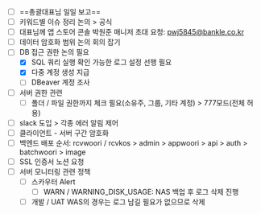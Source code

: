 - [ ] ==총괄대표님 일일 보고==
- [ ] 키워드별 이슈 정리 논의 > 공식
- [ ] 대표님께 앱 스토어 콘솔 박원준 매니저 초대 요청: pwj5845@bankle.co.kr
- [ ] 데이터 암호화 범위 논의 회의 잡기
- [ ] DB 접근 권한 논의 필요
	- [x] SQL 쿼리 실행 확인 가능한 로그 설정 선행 필요
	- [x] 다중 계정 생성 지급
	- [ ] DBeaver 계정 조사
- [ ] 서버 권한 관련
	- [ ] 폴더 / 파일 권한까지 체크 필요(소유주, 그룹, 기타 계정) > 777모드(전체 허용)
- [ ] slack 도입 > 각종 에러 알림 제어
- [ ] 클라이언트 - 서버 구간 암호화
- [ ] 백엔드 배포 순서: rcvwoori / rcvkos > admin > appwoori > api > auth > batchwoori > image
- [ ] SSL 인증서 노션 요청
- [ ] 서버 모니터링 관련 정책
	- [ ] 스카우터 Alert 
		- [ ] WARN / WARNING_DISK_USAGE: NAS 백업 후 로그 삭제 진행
	- [ ] 개발 / UAT WAS의 경우는 로그 남길 필요가 없으므로 삭제